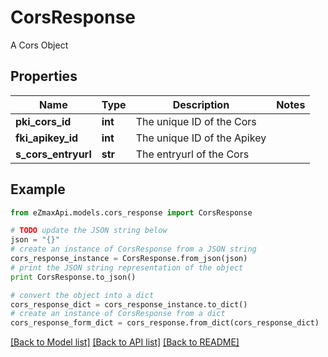 # CorsResponse

A Cors Object

## Properties

Name | Type | Description | Notes
------------ | ------------- | ------------- | -------------
**pki_cors_id** | **int** | The unique ID of the Cors | 
**fki_apikey_id** | **int** | The unique ID of the Apikey | 
**s_cors_entryurl** | **str** | The entryurl of the Cors | 

## Example

```python
from eZmaxApi.models.cors_response import CorsResponse

# TODO update the JSON string below
json = "{}"
# create an instance of CorsResponse from a JSON string
cors_response_instance = CorsResponse.from_json(json)
# print the JSON string representation of the object
print CorsResponse.to_json()

# convert the object into a dict
cors_response_dict = cors_response_instance.to_dict()
# create an instance of CorsResponse from a dict
cors_response_form_dict = cors_response.from_dict(cors_response_dict)
```
[[Back to Model list]](../README.md#documentation-for-models) [[Back to API list]](../README.md#documentation-for-api-endpoints) [[Back to README]](../README.md)


